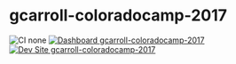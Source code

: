 # gcarroll-coloradocamp-2017

![CI none](https://img.shields.io/badge/ci-none-orange.svg)
[![Dashboard gcarroll-coloradocamp-2017](https://img.shields.io/badge/dashboard-gcarroll_coloradocamp_2017-yellow.svg)](https://dashboard.pantheon.io/sites/24827159-55d2-4ee0-baba-4d740950e222#dev/code)
[![Dev Site gcarroll-coloradocamp-2017](https://img.shields.io/badge/site-gcarroll_coloradocamp_2017-blue.svg)](http://dev-gcarroll-coloradocamp-2017.pantheonsite.io/)